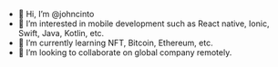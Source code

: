 - 👋 Hi, I’m @johncinto
- 👀 I’m interested in mobile development such as React native, Ionic, Swift, Java, Kotlin, etc.
- 🌱 I’m currently learning NFT, Bitcoin, Ethereum, etc.
- 💞️ I’m looking to collaborate on global company remotely.


<!---
johncinto/johncinto is a ✨ special ✨ repository because its `README.md` (this file) appears on your GitHub profile.
You can click the Preview link to take a look at your changes.
--->
